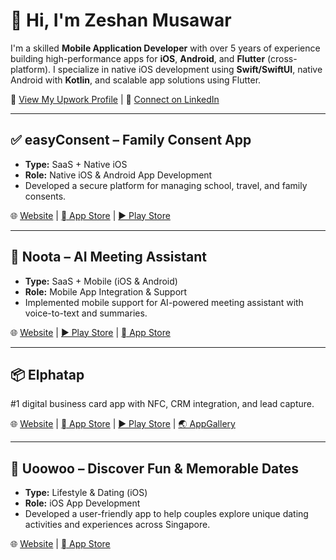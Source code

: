 <h1>👋 Hi, I'm Zeshan Musawar</h1>

<p>
  I'm a skilled <strong>Mobile Application Developer</strong> with over 5 years of experience building high-performance apps for 
  <strong>iOS</strong>, <strong>Android</strong>, and <strong>Flutter</strong> (cross-platform). I specialize in native iOS development using 
  <strong>Swift/SwiftUI</strong>, native Android with <strong>Kotlin</strong>, and scalable app solutions using Flutter.
</p>
<p>
  🔗 <a href="https://www.upwork.com/freelancers/~0166ac04411a910b3f?viewMode=1" target="_blank">View My Upwork Profile</a> |
  💼 <a href="https://www.linkedin.com/in/zeshan-musawar/" target="_blank">Connect on LinkedIn</a>
</p>


<hr>

<h2>✅ easyConsent – Family Consent App</h2>
<ul>
  <li><strong>Type:</strong> SaaS + Native iOS</li>
  <li><strong>Role:</strong> Native iOS & Android App Development</li>
  <li>Developed a secure platform for managing school, travel, and family consents.</li>
</ul>
<p>
  🌐 <a href="https://easyconsent.app" target="_blank">Website</a> |
  <a href="https://apps.apple.com/us/app/easyconsent/id6479038264" target="_blank"> App Store</a> |
  <a href="https://play.google.com/store/apps/details?id=app.easyconsent" target="_blank">▶ Play Store</a>
</p>

<hr>

<h2>📝 Noota – AI Meeting Assistant</h2>
<ul>
  <li><strong>Type:</strong> SaaS + Mobile (iOS & Android)</li>
  <li><strong>Role:</strong> Mobile App Integration & Support</li>
  <li>Implemented mobile support for AI-powered meeting assistant with voice-to-text and summaries.</li>
</ul>
<p>
  🌐 <a href="https://www.noota.io" target="_blank">Website</a> |
  <a href="https://play.google.com/store/apps/details?id=com.noota_react_native" target="_blank">▶ Play Store</a> |
  <a href="https://apps.apple.com/fr/app/noota-call-voice-to-text/id6742792493?l=en-GB" target="_blank"> App Store</a>
</p>
<hr>

<h2>📦 Elphatap</h3>
<p>#1 digital business card app with NFC, CRM integration, and lead capture.</p>
<p>
  🌐 <a href="https://elphatap.com" target="_blank">Website</a> |
  <a href="https://apps.apple.com/ae/app/elphatap/id6445953718" target="_blank"> App Store</a> |
  <a href="https://play.google.com/store/apps/details?id=com.app.elphatap" target="_blank">▶ Play Store</a> |
  <a href="https://appgallery.huawei.com/app/C108686347" target="_blank">🌏 AppGallery</a>
</p>

<hr>

<h2>💞 Uoowoo – Discover Fun & Memorable Dates</h2>
<ul>
  <li><strong>Type:</strong> Lifestyle & Dating (iOS)</li>
  <li><strong>Role:</strong> iOS App Development</li>
  <li>Developed a user-friendly app to help couples explore unique dating activities and experiences across Singapore.</li>
</ul>

<p>
  🌐 <a href="https://www.uoowoo.co/" target="_blank">Website</a> |
  <a href="https://apps.apple.com/sg/app/uoowoo-date-ideas-activity/id6740205538" target="_blank"> App Store</a>
</p>


